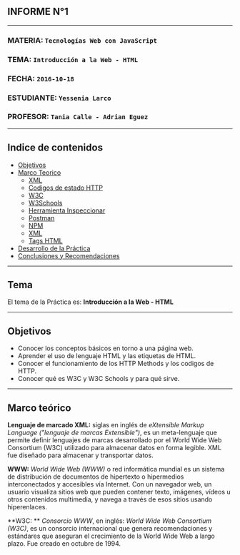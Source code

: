 ## INFORME N°1
***
### MATERIA:        `Tecnologías Web con JavaScript`
### TEMA:           `Introducción a la Web - HTML`
### FECHA:          `2016-10-18`
### ESTUDIANTE:     `Yessenia Larco`
### PROFESOR:       `Tania Calle - Adrian Eguez`

***
## <a name="indice"></a> Indice de contenidos

- <a href="#objetivos">Objetivos</a>
- <a href="#marco">Marco Teorico</a>
  * <a href="#XML">XML</a>
  * <a href="#codigos">Codigos de estado HTTP</a>
  * <a href="#w3c">W3C</a>
  * <a href="#w3s">W3Schools</a>
  * <a href="#her-insp">Herramienta Inspeccionar</a>
  * <a href="#postman">Postman</a>
  * <a href="#npm">NPM</a>
  * <a href="#xml">XML</a>
  * <a href="#tags">Tags HTML</a>
- <a href="#desarrollo">Desarrollo de la Práctica</a>
- <a href="#conrec">Conclusiones y Recomendaciones</a> 

___

## Tema

El tema de la Práctica es: **Introducción a la Web - HTML**

___

## Objetivos

* Conocer los conceptos básicos en torno a una página web.
* Aprender el uso de lenguaje HTML y las etiquetas de HTML.
* Conocer el funcionamiento de los HTTP Methods y los codigos de HTTP.
* Conocer qué es W3C y W3C Schools y para qué sirve.

---

## Marco teórico 
<a name="XML"></a>**Lenguaje de marcado XML:** siglas en inglés de *eXtensible Markup Language ("lenguaje de marcas Extensible")*, es un meta-lenguaje que permite definir lenguajes de marcas desarrollado por el World Wide Web Consortium (W3C) utilizado para almacenar datos en forma legible. XML fue diseñado para almacenar y transportar datos.

<a name="WWW"></a>**WWW:** *World Wide Web (WWW)* o red informática mundial es un sistema de distribución de documentos de hipertexto o hipermedios interconectados y accesibles vía Internet. Con un navegador web, un usuario visualiza sitios web que pueden contener texto, imágenes, vídeos u otros contenidos multimedia, y navega a través de esos sitios usando hiperenlaces.

<a name="W3C"></a>**W3C: **  *Consorcio WWW*, en inglés: *World Wide Web Consortium (W3C)*, es un consorcio internacional que genera recomendaciones y estándares que aseguran el crecimiento de la World Wide Web a largo plazo. Fue creado en octubre de 1994.